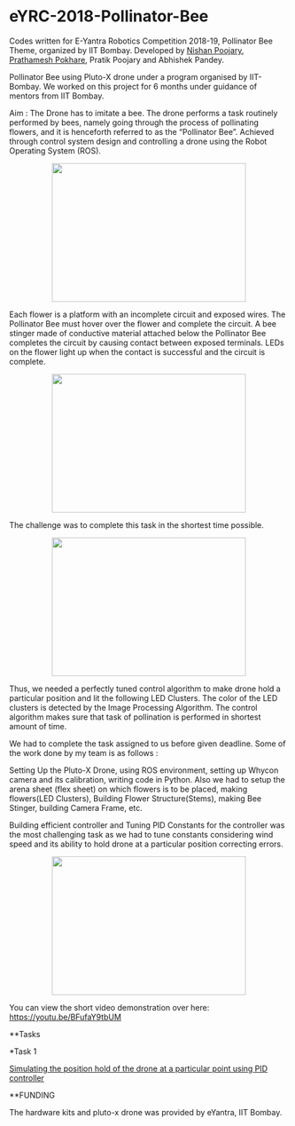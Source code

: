 # eYRC-2018-Pollinator-Bee
Codes written for E-Yantra Robotics Competition 2018-19, Pollinator Bee Theme, organized by IIT Bombay.
Developed by <a href="https://github.com/nishanpoojary">Nishan Poojary</a>, <a href="https://github.com/KarlWardin27">Prathamesh Pokhare</a>, Pratik Poojary and Abhishek Pandey.

Pollinator Bee using Pluto-X drone under a program organised by IIT-Bombay. We worked on this project for 6 months under guidance of mentors from IIT Bombay.

Aim : The Drone has to imitate a bee. The drone performs a task routinely performed by bees, namely going through the process of pollinating flowers, and it is henceforth referred to as the “Pollinator Bee”. Achieved through control system design and controlling a drone using the Robot Operating System (ROS). 

<p align="center">
<img src="gifs/pollinator_bee.gif" width="350" height="250"/>
</p>

Each flower is a platform with an incomplete circuit and exposed wires. The Pollinator Bee must hover over the flower and complete the circuit. A bee stinger made of conductive material attached below the Pollinator Bee completes the circuit by causing contact between exposed terminals. LEDs on the flower light up when the contact is successful and the circuit is complete.

<p align="center">
<img src="gifs/whycon_coordinates.gif" width="350" height="250"/>
</p>

The challenge was to complete this task in the shortest time possible.

<p align="center">
<img src="gifs/image_processing.gif" width="350" height="250"/>
</p>

Thus, we needed a perfectly tuned control algorithm to make drone hold a particular position and lit the following LED Clusters.
The color of the LED clusters is detected by the Image Processing Algorithm. The control algorithm makes sure that task of pollination is performed in shortest amount of time. 

We had to complete the task assigned to us before given deadline. Some of the work done by my team is as follows :

Setting Up the Pluto-X Drone, using ROS environment, setting up Whycon camera and its calibration, writing code in Python. Also we had to setup the arena sheet (flex sheet) on which flowers is to be placed, making flowers(LED Clusters), Building Flower Structure(Stems), making Bee Stinger, building Camera Frame, etc.

Building efficient controller and Tuning PID Constants for the controller was the most challenging task as we had to tune constants considering wind speed and its ability to hold drone at a particular position correcting errors.

<p align="center">
<img src="gifs/position_hold.gif" width="350" height="250"/>
</p>

You can view the short video demonstration over here: https://youtu.be/BFufaY9tbUM 

**Tasks

*Task 1

<a href="https://www.youtube.com/watch?v=Bh3WHrjQXyo">Simulating the position hold of the drone at a particular point using PID controller</a>


**FUNDING

The hardware kits and pluto-x drone was provided by eYantra, IIT Bombay.


